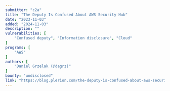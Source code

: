 ```yaml
---
submitter: "c2a"
title: "The Deputy Is Confused About AWS Security Hub"
date: "2023-11-03"
added: "2024-11-03"
description: ""
vulnerabilities: [
    "Confused deputy", "Information disclosure", "Cloud"
]
programs: [
    "AWS"
]
authors: [
    "Daniel Grzelak (@dagrz)"
]
bounty: "undisclosed"
link: "https://blog.plerion.com/the-deputy-is-confused-about-aws-security-hub/"
---
```




